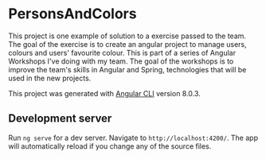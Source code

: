 # PersonsAndColors

This project is one example of solution to a exercise passed to the team. The goal of the exercise is to create an angular project to manage users, colours and users' favourite colour. This is part of a series of Angular Workshops I've doing with my team. The goal of the workshops is to improve the team's skills in Angular and Spring, technologies that will be used in the new projects.

This project was generated with [Angular CLI](https://github.com/angular/angular-cli) version 8.0.3.

## Development server

Run `ng serve` for a dev server. Navigate to `http://localhost:4200/`. The app will automatically reload if you change any of the source files.

